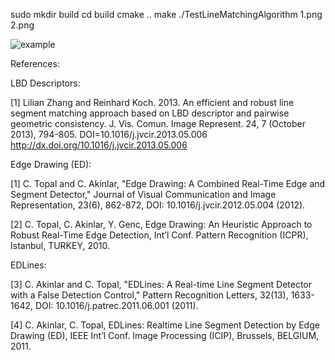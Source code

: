 sudo mkdir build
cd build
cmake ..
make
./TestLineMatchingAlgorithm 1.png 2.png

![example](build/LinesInImage1.png)


References:

LBD Descriptors:

[1] Lilian Zhang and Reinhard Koch. 2013. An efficient and robust line segment matching approach based on LBD descriptor and pairwise geometric consistency. J. Vis. Comun. Image Represent. 24, 7 (October 2013), 794-805. DOI=10.1016/j.jvcir.2013.05.006 http://dx.doi.org/10.1016/j.jvcir.2013.05.006 

Edge Drawing (ED):

[1] C. Topal and C. Akinlar, "Edge Drawing: A Combined Real-Time Edge and Segment Detector," Journal of Visual Communication and Image Representation, 23(6), 862-872, DOI: 10.1016/j.jvcir.2012.05.004 (2012). 

[2] C. Topal, C. Akinlar, Y. Genc, Edge Drawing: An Heuristic Approach to Robust Real-Time Edge Detection, Int’l Conf. Pattern Recognition (ICPR), Istanbul, TURKEY, 2010.

EDLines:

[3] C. Akinlar and C. Topal, "EDLines: A Real-time Line Segment Detector with a False Detection Control," Pattern Recognition Letters, 32(13), 1633-1642, DOI: 10.1016/j.patrec.2011.06.001 (2011). 

[4] C. Akinlar, C. Topal, EDLines: Realtime Line Segment Detection by Edge Drawing (ED), IEEE Int’l Conf. Image Processing (ICIP), Brussels, BELGIUM, 2011.
